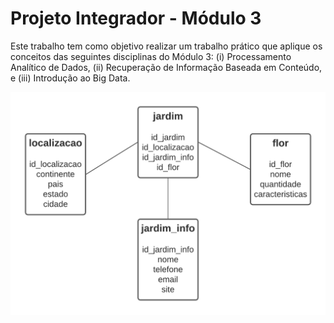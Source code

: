 # Projeto Integrador - Módulo 3
Este trabalho tem como objetivo realizar um trabalho prático que aplique os conceitos das
seguintes disciplinas do Módulo 3: (i) Processamento Analítico de Dados, (ii) Recuperação de
Informação Baseada em Conteúdo, e (iii) Introdução ao Big Data.

![](data_warehouse_pi_3.png?raw=true "Home")
